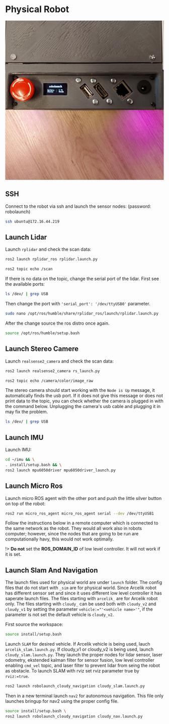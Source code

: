 # Physical Robot

![](https://raw.githubusercontent.com/robolaunch/cloudy/docs/docs/images/panel.jpg)
## SSH

Connect to the robot via ssh and launch the sensor nodes: (password: robolaunch)

```bash
ssh ubuntu@172.16.44.219
```
## Launch Lidar

Launch `rplidar` and check the scan data:

```bash
ros2 launch rplidar_ros rplidar.launch.py
```

```bash
ros2 topic echo /scan
```
If there is no data on the topic, change the serial port of the lidar. First see the available ports:

```bash
ls /dev/ | grep USB
```

Then change the port with `'serial_port': '/dev/ttyUSB0'` parameter.

```bash
sudo nano /opt/ros/humble/share/rplidar_ros/launch/rplidar.launch.py
```
After the change source the ros distro once again.

```bash
source /opt/ros/humble/setup.bash
```
## Launch Stereo Camere
Launch `realsense2_camera` and check the scan data:

```bash
ros2 launch realsense2_camera rs_launch.py
```

```bash
ros2 topic echo /camera/color/image_raw

```
The stereo camera should start working with the ```Node is Up``` message, it automatically finds the usb port.
If it does not give this message or does not print data to the topic, you can check whether the camera is plugged in with the command below. Unplugging the camera's usb cable and plugging it in may fix the problem.

```bash
ls /dev/ | grep USB
```

## Launch IMU

Launch IMU:

```bash
cd ~/imu && \
. install/setup.bash && \
ros2 launch mpu6050driver mpu6050driver_launch.py
```
## Launch Micro Ros
Launch micro ROS agent with the other port and push the little silver button on top of the robot:

```bash
ros2 run micro_ros_agent micro_ros_agent serial --dev /dev/ttyUSB1
```

Follow the instructions below in a remote computer which is connected to the same network as the robot. They would all work also in robots computer; however, since the nodes that are going to be run are computationally havy, this would not work optimally. 

!> **Do not** set the **ROS_DOMAIN_ID** of low level controller. It will not work if it is set.
## Launch Slam And Navigation

The launch files used for physical world are under `launch` folder. The config files that do not start with `_sim` are for physical world. Since Arcelik robot has different sensor set and since it uses different low level controller it has saperate launch files. The files starting with `arcelik_` are for Arcelik robot only. The files starting with `cloudy_` can be used both with `cloudy_v2` and `cloudy_v1` by setting the parameter `vehicle:="'<vehicle name>'"`, if the parameter is not set the default vehicle is `cloudy_v2`. 

First source the workspace:

```bash
source install/setup.bash
```

Launch `SLAM` for desired vehicle. If Arcelik vehicle is being used, lauch `arcelik_slam.launch.py`. If cloudy_v1 or cloudy_v2 is being used, launch `cloudy_slam.launch.py`. They launch the proper nodes for lidar sensor, laser odometry, ekstended kalman filter for sensor fusion, low level controller enabling `cmd_vel` topic, and laser filter to prevent lidar from seing the robot as obstacle. To launch SLAM with rviz set rviz parameter true by `rviz:=true`.

```bash
ros2 launch robolaunch_cloudy_navigation cloudy_slam.launch.py
```

Then in a new terminal launch `nav2` for autonomous navigation. This file only launches bringup for nav2 using the proper config file.
```bash
source install/setup.bash \
ros2 launch robolaunch_cloudy_navigation cloudy_nav.launch.py
```
